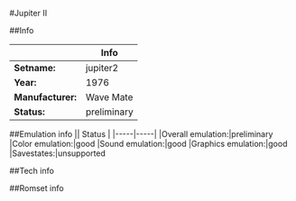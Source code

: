 #Jupiter II

##Info

||Info|
|-----|-----|
|**Setname:**|jupiter2
|**Year:**|1976
|**Manufacturer:**|Wave Mate
|**Status:**|preliminary

##Emulation info
|| Status |
|-----|-----|
|Overall emulation:|preliminary
|Color emulation:|good
|Sound emulation:|good
|Graphics emulation:|good
|Savestates:|unsupported

##Tech info

##Romset info

<!--- START OF EDITED COMMENT DO NOT TOUCH TEXT ABOVE-->
